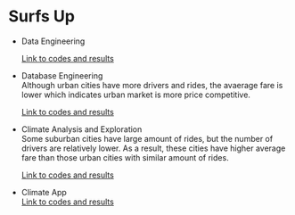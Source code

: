 # Surfs Up
* Data Engineering  
  
  [Link to codes and results](https://github.com/nelsonxw/Advanced_Data_Storage_Retrieval/blob/master/data_engineering.ipynb)
  <br>
  
* Database Engineering  
  Although urban cities have more drivers and rides, the avaerage fare is lower which indicates urban market is more price competitive.
  
  [Link to codes and results](https://github.com/nelsonxw/Advanced_Data_Storage_Retrieval/blob/master/database_engineering.ipynb)
  <br>
  

* Climate Analysis and Exploration  
  Some suburban cities have large amount of rides, but the number of drivers are relatively lower.  As a result, these cities have higher average fare than those urban cities with similar amount of rides.
  
  [Link to codes and results](https://github.com/nelsonxw/Advanced_Data_Storage_Retrieval/blob/master/climate_analysis.ipynb)
  <br>
 
 * Climate App  
  [Link to codes and results](https://github.com/nelsonxw/Advanced_Data_Storage_Retrieval/blob/master/app.py)
